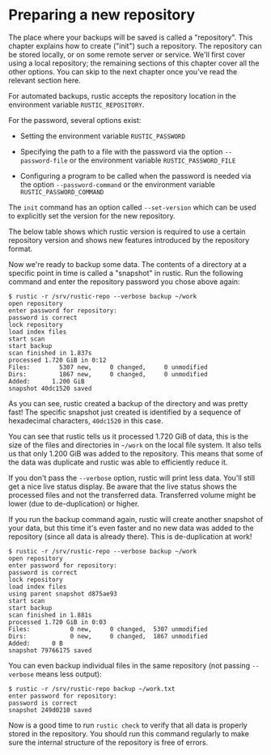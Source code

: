 # Preparing a new repository

The place where your backups will be saved is called a "repository". This
chapter explains how to create ("init") such a repository. The repository can be
stored locally, or on some remote server or service. We'll first cover using a
local repository; the remaining sections of this chapter cover all the other
options. You can skip to the next chapter once you've read the relevant section
here.

For automated backups, rustic accepts the repository location in the environment
variable `RUSTIC_REPOSITORY`.

For the password, several options exist:

- Setting the environment variable `RUSTIC_PASSWORD`

- Specifying the path to a file with the password via the option
  `--password-file` or the environment variable `RUSTIC_PASSWORD_FILE`

- Configuring a program to be called when the password is needed via the option
  `--password-command` or the environment variable `RUSTIC_PASSWORD_COMMAND`

The `init` command has an option called `--set-version` which can be used to
explicitly set the version for the new repository.

The below table shows which rustic version is required to use a certain
repository version and shows new features introduced by the repository format.

Now we're ready to backup some data. The contents of a directory at a specific
point in time is called a "snapshot" in rustic. Run the following command and
enter the repository password you chose above again:

```console
$ rustic -r /srv/rustic-repo --verbose backup ~/work
open repository
enter password for repository:
password is correct
lock repository
load index files
start scan
start backup
scan finished in 1.837s
processed 1.720 GiB in 0:12
Files:        5307 new,     0 changed,     0 unmodified
Dirs:         1867 new,     0 changed,     0 unmodified
Added:      1.200 GiB
snapshot 40dc1520 saved
```

As you can see, rustic created a backup of the directory and was pretty fast!
The specific snapshot just created is identified by a sequence of hexadecimal
characters, `40dc1520` in this case.

You can see that rustic tells us it processed 1.720 GiB of data, this is the
size of the files and directories in `~/work` on the local file system. It also
tells us that only 1.200 GiB was added to the repository. This means that some
of the data was duplicate and rustic was able to efficiently reduce it.

If you don't pass the `--verbose` option, rustic will print less data. You'll
still get a nice live status display. Be aware that the live status shows the
processed files and not the transferred data. Transferred volume might be lower
(due to de-duplication) or higher.

If you run the backup command again, rustic will create another snapshot of your
data, but this time it's even faster and no new data was added to the repository
(since all data is already there). This is de-duplication at work!

```console
$ rustic -r /srv/rustic-repo --verbose backup ~/work
open repository
enter password for repository:
password is correct
lock repository
load index files
using parent snapshot d875ae93
start scan
start backup
scan finished in 1.881s
processed 1.720 GiB in 0:03
Files:           0 new,     0 changed,  5307 unmodified
Dirs:            0 new,     0 changed,  1867 unmodified
Added:      0 B
snapshot 79766175 saved
```

You can even backup individual files in the same repository (not passing
`--verbose` means less output):

```console
$ rustic -r /srv/rustic-repo backup ~/work.txt
enter password for repository:
password is correct
snapshot 249d0210 saved
```

Now is a good time to run `rustic check` to verify that all data is properly
stored in the repository. You should run this command regularly to make sure the
internal structure of the repository is free of errors.

